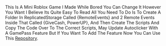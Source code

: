 This Is A Mini Roblox Game I Made While Bored You Can Change It However You Want I Believe Its Quite Easy To Read All You Need To Do Is To Create A Folder In ReplicatedStorage Called {RemoteEvents} and 2 Remote Events Inside That Called {GiveCash, PowerUP}, And Then Create The Scripts And Copy The Code Over To The Correct Scripts, May Update Autoclicker With A GamePass Feature But If You Want To Add The Feature Now You Can Use This <a href="https://github.com/wcv7/Roblox-GamePass-Door">Repository</a>.
